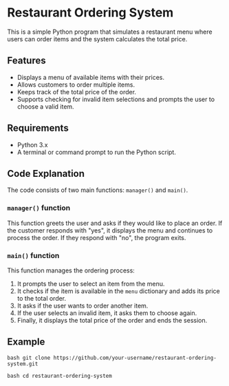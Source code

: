 # Restaurant Ordering System

This is a simple Python program that simulates a restaurant menu where users can order items and the system calculates the total price.

## Features

- Displays a menu of available items with their prices.
- Allows customers to order multiple items.
- Keeps track of the total price of the order.
- Supports checking for invalid item selections and prompts the user to choose a valid item.

## Requirements

- Python 3.x
- A terminal or command prompt to run the Python script.

## Code Explanation

The code consists of two main functions: `manager()` and `main()`. 

### `manager()` function
This function greets the user and asks if they would like to place an order. If the customer responds with "yes", it displays the menu and continues to process the order. If they respond with "no", the program exits.

### `main()` function
This function manages the ordering process:
1. It prompts the user to select an item from the menu.
2. It checks if the item is available in the `menu` dictionary and adds its price to the total order.
3. It asks if the user wants to order another item.
4. If the user selects an invalid item, it asks them to choose again.
5. Finally, it displays the total price of the order and ends the session.

## Example

``bash git clone https://github.com/your-username/restaurant-ordering-system.git``


``bash cd restaurant-ordering-system``

